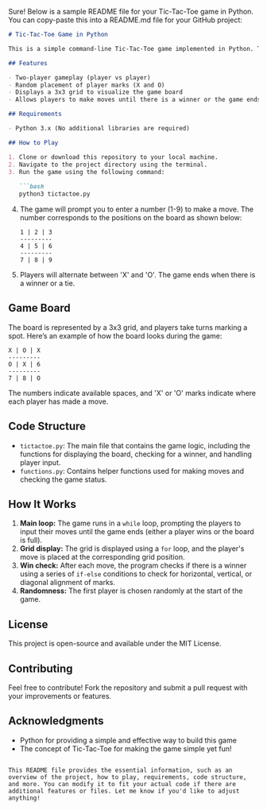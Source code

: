 Sure! Below is a sample README file for your Tic-Tac-Toe game in Python. You can copy-paste this into a README.md file for your GitHub project:

```markdown
# Tic-Tac-Toe Game in Python

This is a simple command-line Tic-Tac-Toe game implemented in Python. The game allows two players to take turns to mark spaces on a 3x3 grid. The goal is to align three marks in a row (horizontally, vertically, or diagonally) to win.

## Features

- Two-player gameplay (player vs player)
- Random placement of player marks (X and O)
- Displays a 3x3 grid to visualize the game board
- Allows players to make moves until there is a winner or the game ends in a tie

## Requirements

- Python 3.x (No additional libraries are required)

## How to Play

1. Clone or download this repository to your local machine.
2. Navigate to the project directory using the terminal.
3. Run the game using the following command:
   
   ```bash
   python3 tictactoe.py
   ```

4. The game will prompt you to enter a number (1-9) to make a move. The number corresponds to the positions on the board as shown below:

   ```
   1 | 2 | 3
   ---------
   4 | 5 | 6
   ---------
   7 | 8 | 9
   ```

5. Players will alternate between 'X' and 'O'. The game ends when there is a winner or a tie.

## Game Board

The board is represented by a 3x3 grid, and players take turns marking a spot. Here’s an example of how the board looks during the game:

```
X | O | X
---------
O | X | 6
---------
7 | 8 | O
```

The numbers indicate available spaces, and 'X' or 'O' marks indicate where each player has made a move.

## Code Structure

- `tictactoe.py`: The main file that contains the game logic, including the functions for displaying the board, checking for a winner, and handling player input.
- `functions.py`: Contains helper functions used for making moves and checking the game status.

## How It Works

1. **Main loop:** The game runs in a `while` loop, prompting the players to input their moves until the game ends (either a player wins or the board is full).
2. **Grid display:** The grid is displayed using a `for` loop, and the player's move is placed at the corresponding grid position.
3. **Win check:** After each move, the program checks if there is a winner using a series of `if-else` conditions to check for horizontal, vertical, or diagonal alignment of marks.
4. **Randomness:** The first player is chosen randomly at the start of the game.
   
## License

This project is open-source and available under the MIT License.

## Contributing

Feel free to contribute! Fork the repository and submit a pull request with your improvements or features.

## Acknowledgments

- Python for providing a simple and effective way to build this game
- The concept of Tic-Tac-Toe for making the game simple yet fun!
```

This README file provides the essential information, such as an overview of the project, how to play, requirements, code structure, and more. You can modify it to fit your actual code if there are additional features or files. Let me know if you'd like to adjust anything!
